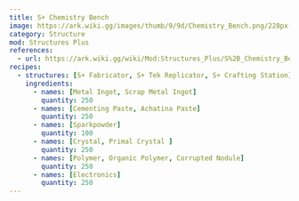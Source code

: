 ```yaml
---
title: S+ Chemistry Bench
image: https://ark.wiki.gg/images/thumb/9/9d/Chemistry_Bench.png/228px-Chemistry_Bench.png
category: Structure
mod: Structures Plus
references:
  - url: https://ark.wiki.gg/wiki/Mod:Structures_Plus/S%2B_Chemistry_Bench
recipes: 
  - structures: [S+ Fabricator, S+ Tek Replicator, S+ Crafting Station]
    ingredients: 
      - names: [Metal Ingot, Scrap Metal Ingot]
        quantity: 250
      - names: [Cementing Paste, Achatina Paste]
        quantity: 250
      - names: [Sparkpowder]
        quantity: 100
      - names: [Crystal, Primal Crystal ]
        quantity: 250
      - names: [Polymer, Organic Polymer, Corrupted Nodule]
        quantity: 250      
      - names: [Electronics]
        quantity: 250                    
---
```

